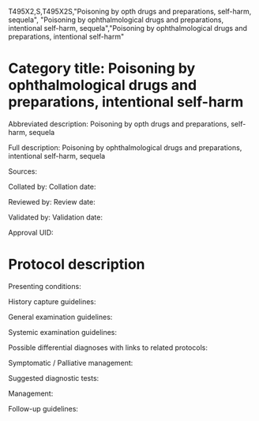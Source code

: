 T495X2,S,T495X2S,"Poisoning by opth drugs and preparations, self-harm, sequela", "Poisoning by ophthalmological drugs and preparations, intentional self-harm, sequela","Poisoning by ophthalmological drugs and preparations, intentional self-harm"
# Category title: Poisoning by ophthalmological drugs and preparations, intentional self-harm

Abbreviated description: Poisoning by opth drugs and preparations, self-harm, sequela

Full description: Poisoning by ophthalmological drugs and preparations, intentional self-harm, sequela

Sources:

Collated by:
Collation date:

Reviewed by:
Review date:

Validated by:
Validation date:

Approval UID:

# Protocol description

Presenting conditions:

History capture guidelines:

General examination guidelines:

Systemic examination guidelines:

Possible differential diagnoses with links to related protocols:

Symptomatic / Palliative management:

Suggested diagnostic tests:

Management:

Follow-up guidelines:
